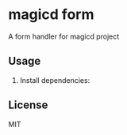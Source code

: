 # magicd form

A form handler for magicd project

## Usage

1. Install dependencies:

## License

MIT
